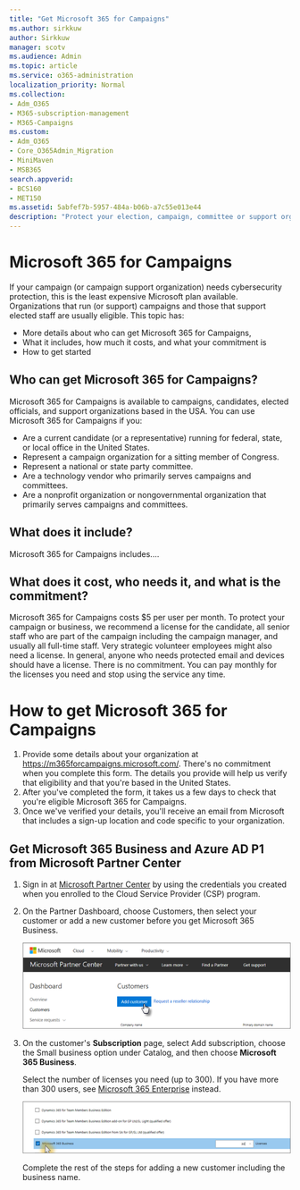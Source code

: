 ```yaml
---
title: "Get Microsoft 365 for Campaigns"
ms.author: sirkkuw
author: Sirkkuw
manager: scotv
ms.audience: Admin
ms.topic: article
ms.service: o365-administration
localization_priority: Normal
ms.collection: 
- Adm_O365
- M365-subscription-management 
- M365-Campaigns
ms.custom:
- Adm_O365
- Core_O365Admin_Migration
- MiniMaven
- MSB365
search.appverid:
- BCS160
- MET150
ms.assetid: 5abfef7b-5957-484a-b06b-a7c55e013e44
description: "Protect your election, campaign, committee or support organization from cybersecurity threats to email, data, and communication using Microsoft 365 for campaigns."
---
```


# Microsoft 365 for Campaigns
If your campaign (or campaign support organization) needs cybersecurity protection, this is the least expensive Microsoft plan available. 
Organizations that run (or support) campaigns and those that support elected staff are usually eligible. This topic has: 
- More details about who can get Microsoft 365 for Campaigns, 
- What it includes, how much it costs, and what your commitment is
- How to get started

## Who can get Microsoft 365 for Campaigns? 
Microsoft 365 for Campaigns is available to campaigns, candidates, elected officials, and support organizations based in the USA. You can use Microsoft 365 for Campaigns if you:
- Are a current candidate (or a representative) running for federal, state, or local office in the United States. 
- Represent a campaign organization for a sitting member of Congress.
- Represent a national or state party committee.
- Are a technology vendor who primarily serves campaigns and committees.
- Are a nonprofit organization or nongovernmental organization that primarily serves campaigns and committees. 

## What does it include?
Microsoft 365 for Campaigns includes....

## What does it cost, who needs it, and what is the commitment?
Microsoft 365 for Campaigns costs $5 per user per month. 
To protect your campaign or business, we recommend a license for the candidate, all senior staff who are part of the campaign including the campaign manager, and usually all full-time staff. Very strategic volunteer employees might also need a license. In general, anyone who needs protected email and devices should have a license.
There is no commitment. You can pay monthly for the licenses you need and stop using the service any time.

# How to get Microsoft 365 for Campaigns

1. Provide some details about your organization at https://m365forcampaigns.microsoft.com/. There's no commitment when you complete this form. The details you provide will help us verify that eligibility and that you're based in the United States.
2. After you've completed the form, it takes us a few days to check that you're eligible Microsoft 365 for Campaigns. 
3. Once we've verified your details, you'll receive an email from Microsoft that includes a sign-up location and code specific to your organization. 


  
## Get Microsoft 365 Business and Azure AD P1 from Microsoft Partner Center

1. Sign in at [Microsoft Partner Center](https://go.microsoft.com/fwlink/p/?linkid=849910) by using the credentials you created when you enrolled to the Cloud Service Provider (CSP) program. 
    
2. On the Partner Dashboard, choose Customers, then select your customer or add a new customer before you get Microsoft 365 Business.
    
    ![In the Microsoft Pertner center, add a new customer.](../business/media/ec807d07-bbd2-411f-8fe1-c644cf9a3882.png)
  
3. On the customer's **Subscription** page, select Add subscription, choose the Small business option under Catalog, and then choose **Microsoft 365 Business**.
    
    
    Select the number of licenses you need (up to 300). If you have more than 300 users, see [Microsoft 365 Enterprise](https://go.microsoft.com/fwlink/p/?linkid=862316) instead. 
    
    ![On the New subscription page choose small business.](../business/media/52d99e89-2175-4974-84bb-dd626048541b.png)
 
  
    Complete the rest of the steps for adding a new customer including the business name.
    


